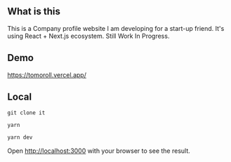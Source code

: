 ## What is this

This is a Company profile website I am developing for a start-up friend. 
It's using React + Next.js ecosystem. 
Still Work In Progress.

## Demo

https://tomoroll.vercel.app/

## Local

```
git clone it
```

```
yarn
```

```bash
yarn dev
```

Open [http://localhost:3000](http://localhost:3000) with your browser to see the result.

